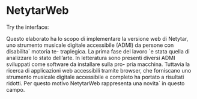 # NetytarWeb
<p>
  Try the interface: 
</p>

<p>
  Questo elaborato ha lo scopo di implementare la versione web di Netytar, uno strumento musicale digitale accessibile (ADMI) da persone con disabilita` motoria te- traplegica. La prima fase del lavoro `e stata quella di analizzare lo stato dell’arte. In letteratura sono presenti diversi ADMI sviluppati come software da installare sulla pro- pria macchina. Tuttavia la ricerca di applicazioni web accessibili tramite browser, che forniscano uno strumento musicale digitale accessibile e completo ha portato a risultati ridotti. Per questo motivo NetytarWeb rappresenta una novita` in questo campo.
</p>
